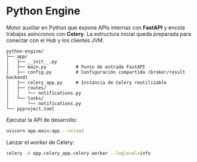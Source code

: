 # Python Engine

Motor auxiliar en Python que expone APIs internas con **FastAPI** y encola trabajos asíncronos con **Celery**. La estructura inicial queda preparada para conectar con el Hub y los clientes JVM.

```
python-engine/
├── app/
│   ├── __init__.py
│   ├── main.py           # Punto de entrada FastAPI
│   ├── config.py         # Configuración compartida (broker/result backend)
│   ├── celery_app.py     # Instancia de Celery reutilizable
│   ├── routes/
│   │   └── notifications.py
│   └── tasks/
│       └── notifications.py
└── pyproject.toml
```

Ejecutar la API de desarrollo:

```bash
uvicorn app.main:app --reload
```

Lanzar el *worker* de Celery:

```bash
celery -A app.celery_app.celery worker --loglevel=info
```
